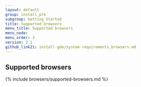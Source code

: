 ```yaml
---
layout: default
group: install_pre
subgroup: Getting Started
title: Supported browsers
menu_title: Supported browsers
menu_node: 
menu_order: 3
version: 2.1
github_link21: install-gde/system-requirements_browsers.md
---
```


## Supported browsers
{% include browsers/supported-browsers.md %}
